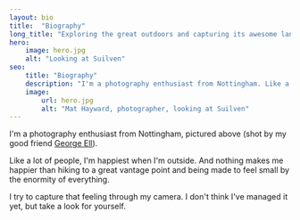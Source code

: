```yaml
---
layout: bio
title:  "Biography"
long_title: "Exploring the great outdoors and capturing its awesome landscapes."
hero: 
    image: hero.jpg
    alt: "Looking at Suilven"
seo:
    title: "Biography"
    description: "I'm a photography enthusiast from Nottingham. Like a lot of people, I'm happiest when I'm outside."
    image:
        url: hero.jpg
        alt: "Mat Hayward, photographer, looking at Suilven"
---
```


I'm a photography enthusiast from Nottingham, pictured above (shot by my good friend [George Ell](https://www.instagram.com/george_ell/)).

Like a lot of people, I'm happiest when I'm outside. And nothing makes me happier than hiking to a great vantage point and being made to feel small by the enormity of everything.

I try to capture that feeling through my camera. I don't think I've managed it yet, but take a look for yourself.